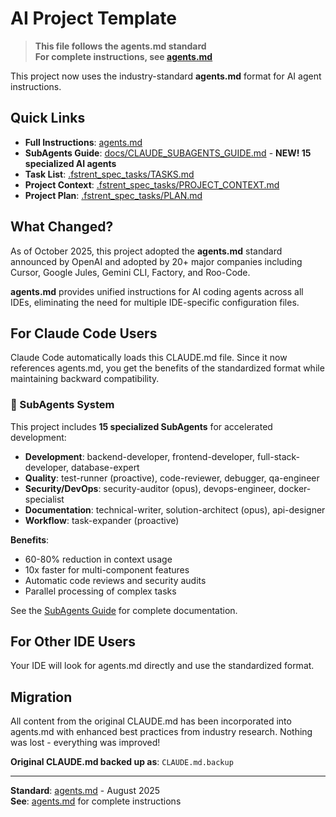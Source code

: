 # AI Project Template

> **This file follows the agents.md standard**  
> **For complete instructions, see [agents.md](agents.md)**

This project now uses the industry-standard **agents.md** format for AI agent instructions.

## Quick Links

- **Full Instructions**: [agents.md](agents.md)
- **SubAgents Guide**: [docs/CLAUDE_SUBAGENTS_GUIDE.md](docs/CLAUDE_SUBAGENTS_GUIDE.md) - **NEW! 15 specialized AI agents**
- **Task List**: [.fstrent_spec_tasks/TASKS.md](.fstrent_spec_tasks/TASKS.md)
- **Project Context**: [.fstrent_spec_tasks/PROJECT_CONTEXT.md](.fstrent_spec_tasks/PROJECT_CONTEXT.md)
- **Project Plan**: [.fstrent_spec_tasks/PLAN.md](.fstrent_spec_tasks/PLAN.md)

## What Changed?

As of October 2025, this project adopted the **agents.md** standard announced by OpenAI and adopted by 20+ major companies including Cursor, Google Jules, Gemini CLI, Factory, and Roo-Code.

**agents.md** provides unified instructions for AI coding agents across all IDEs, eliminating the need for multiple IDE-specific configuration files.

## For Claude Code Users

Claude Code automatically loads this CLAUDE.md file. Since it now references agents.md, you get the benefits of the standardized format while maintaining backward compatibility.

### 🤖 SubAgents System

This project includes **15 specialized SubAgents** for accelerated development:

- **Development**: backend-developer, frontend-developer, full-stack-developer, database-expert
- **Quality**: test-runner (proactive), code-reviewer, debugger, qa-engineer
- **Security/DevOps**: security-auditor (opus), devops-engineer, docker-specialist
- **Documentation**: technical-writer, solution-architect (opus), api-designer
- **Workflow**: task-expander (proactive)

**Benefits**:
- 60-80% reduction in context usage
- 10x faster for multi-component features
- Automatic code reviews and security audits
- Parallel processing of complex tasks

See the [SubAgents Guide](docs/CLAUDE_SUBAGENTS_GUIDE.md) for complete documentation.

## For Other IDE Users

Your IDE will look for agents.md directly and use the standardized format.

## Migration

All content from the original CLAUDE.md has been incorporated into agents.md with enhanced best practices from industry research. Nothing was lost - everything was improved!

**Original CLAUDE.md backed up as**: `CLAUDE.md.backup`

---

**Standard**: [agents.md](https://agents.md) - August 2025  
**See**: [agents.md](agents.md) for complete instructions

